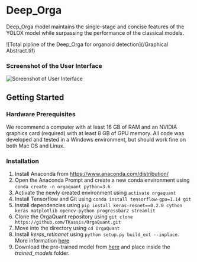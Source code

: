 # Deep_Orga
Deep_Orga model maintains the single-stage and concise features of the YOLOX model while surpassing the performance of the classical models.

![Total pipline of the Deep_Orga for organoid detection](/Graphical Abstract.tif)

### Screenshot of the User Interface
![Screenshot of User Interface](/readme_images/screenshot.jpg)

## Getting Started
### Hardware Prerequisites
We recommend a computer with at least 16 GB of RAM and an NVIDIA graphics card (required) with at least 8 GB of GPU memory.
All code was developed and tested in a Windows environment, but should work fine on both Mac OS and Linux.

### Installation
1. Install Anaconda from https://www.anaconda.com/distribution/
2. Open the Anaconda Prompt and create a new conda environment using `conda create -n orgaquant python=3.6`
3. Activate the newly created environment using `activate orgaquant`
4. Install Tensorflow and Git using `conda install tensorflow-gpu=1.14 git`
5. Install dependencies using `pip install keras-resnet==0.2.0 cython keras matplotlib opencv-python progressbar2 streamlit`
6. Clone the OrgaQuant repository using `git clone https://github.com/TKassis/OrgaQuant.git`
7. Move into the directory using `cd OrgaQuant`
8. Install _keras_retinanet_ using `python setup.py build_ext --inplace`. More information [here](https://github.com/fizyr/keras-retinanet)
9. Download the pre-trained model from [here](https://github.com/TKassis/OrgaQuant/releases/download/v0.2/orgaquant_intestinal_v3.h5) and place inside the _trained_models_ folder.
